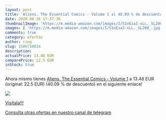 ```yaml
---
layout: post
title: 'Aliens. The Essential Comics - Volume 1 al 40.09 % de descuento'
date: 2020-08-26 17:37:30
thumbnailImage: 'https://m.media-amazon.com/images/I/51oEzaI-xLL._SL200_.jpg'
images: [ 'https://m.media-amazon.com/images/I/51oEzaI-xLL._SL200_.jpg' ]
comments: true
category: ofertas
author: ring
slug: 1506710034
description:
actualPrice: 13.48 EUR
comparePrice: 22.5 EUR
inStock: true
---
```


Ahora mismo tienes [Aliens. The Essential Comics - Volume 1](https://www.amazon.com/dp/1506710034/?tag=redken08-20) a 13.48 EUR (original: 22.5 EUR) (40.09 %  de descuento) en el siguiente enlace!

[![](https://m.media-amazon.com/images/I/51oEzaI-xLL._SL200_.jpg)](https://www.amazon.com/dp/1506710034/?tag=redken08-20)

[Visítala!!!](https://www.amazon.com/dp/1506710034/?tag=redken08-20)

[Consulta otras ofertas en nuestro canal de telegram](https://t.me/s/ofertas25)
